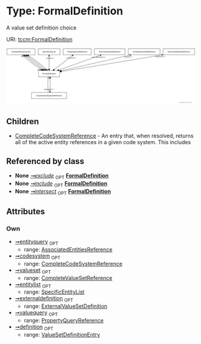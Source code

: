 
# Type: FormalDefinition


A value set definition choice

URI: [tccm:FormalDefinition](https://hotecosystem.org/tccm/FormalDefinition)


![img](images/FormalDefinition.svg)

## Children

 * [CompleteCodeSystemReference](CompleteCodeSystemReference.md) - An entry that, when resolved, returns all of the active entity references in a given code system. This includes

## Referenced by class

 *  **None** *[➞exclude](valueSetDefinitionEntry__exclude.md)*  <sub>OPT</sub>  **[FormalDefinition](FormalDefinition.md)**
 *  **None** *[➞include](valueSetDefinitionEntry__include.md)*  <sub>OPT</sub>  **[FormalDefinition](FormalDefinition.md)**
 *  **None** *[➞intersect](valueSetDefinitionEntry__intersect.md)*  <sub>OPT</sub>  **[FormalDefinition](FormalDefinition.md)**

## Attributes


### Own

 * [➞entityquery](formalDefinition__associated_entities.md)  <sub>OPT</sub>
    * range: [AssociatedEntitiesReference](AssociatedEntitiesReference.md)
 * [➞codesystem](formalDefinition__complete_code_system.md)  <sub>OPT</sub>
    * range: [CompleteCodeSystemReference](CompleteCodeSystemReference.md)
 * [➞valueset](formalDefinition__complete_value_set.md)  <sub>OPT</sub>
    * range: [CompleteValueSetReference](CompleteValueSetReference.md)
 * [➞entitylist](formalDefinition__entity_list.md)  <sub>OPT</sub>
    * range: [SpecificEntityList](SpecificEntityList.md)
 * [➞externaldefinition](formalDefinition__external_value_set_definition.md)  <sub>OPT</sub>
    * range: [ExternalValueSetDefinition](ExternalValueSetDefinition.md)
 * [➞valuequery](formalDefinition__property_query.md)  <sub>OPT</sub>
    * range: [PropertyQueryReference](PropertyQueryReference.md)
 * [➞definition](formalDefinition__value_set_definition.md)  <sub>OPT</sub>
    * range: [ValueSetDefinitionEntry](ValueSetDefinitionEntry.md)
